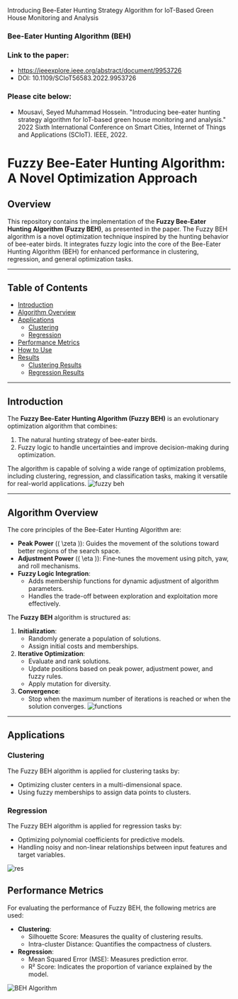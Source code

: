 Introducing Bee-Eater Hunting Strategy Algorithm for IoT-Based Green House Monitoring and Analysis
### Bee-Eater Hunting Algorithm (BEH)
### Link to the paper:
- https://ieeexplore.ieee.org/abstract/document/9953726
- DOI: 10.1109/SCIoT56583.2022.9953726
### Please cite below:
- Mousavi, Seyed Muhammad Hossein. "Introducing bee-eater hunting strategy algorithm for IoT-based green house monitoring and analysis." 2022 Sixth International Conference on Smart Cities, Internet of Things and Applications (SCIoT). IEEE, 2022.

# Fuzzy Bee-Eater Hunting Algorithm: A Novel Optimization Approach

## Overview

This repository contains the implementation of the **Fuzzy Bee-Eater Hunting Algorithm (Fuzzy BEH)**, as presented in the paper. The Fuzzy BEH algorithm is a novel optimization technique inspired by the hunting behavior of bee-eater birds. It integrates fuzzy logic into the core of the Bee-Eater Hunting Algorithm (BEH) for enhanced performance in clustering, regression, and general optimization tasks.

---

## Table of Contents
- [Introduction](#introduction)
- [Algorithm Overview](#algorithm-overview)
- [Applications](#applications)
  - [Clustering](#clustering)
  - [Regression](#regression)
- [Performance Metrics](#performance-metrics)
- [How to Use](#how-to-use)
- [Results](#results)
  - [Clustering Results](#clustering-results)
  - [Regression Results](#regression-results)

---

## Introduction

The **Fuzzy Bee-Eater Hunting Algorithm (Fuzzy BEH)** is an evolutionary optimization algorithm that combines:
1. The natural hunting strategy of bee-eater birds.
2. Fuzzy logic to handle uncertainties and improve decision-making during optimization.

The algorithm is capable of solving a wide range of optimization problems, including clustering, regression, and classification tasks, making it versatile for real-world applications.
![fuzzy beh](https://github.com/user-attachments/assets/b739c29f-9f27-4e2c-a4e2-62a42cf35d6a)

---

## Algorithm Overview

The core principles of the Bee-Eater Hunting Algorithm are:
- **Peak Power** (\( \zeta \)): Guides the movement of the solutions toward better regions of the search space.
- **Adjustment Power** (\( \eta \)): Fine-tunes the movement using pitch, yaw, and roll mechanisms.
- **Fuzzy Logic Integration**:
  - Adds membership functions for dynamic adjustment of algorithm parameters.
  - Handles the trade-off between exploration and exploitation more effectively.

The **Fuzzy BEH** algorithm is structured as:
1. **Initialization**:
   - Randomly generate a population of solutions.
   - Assign initial costs and memberships.
2. **Iterative Optimization**:
   - Evaluate and rank solutions.
   - Update positions based on peak power, adjustment power, and fuzzy rules.
   - Apply mutation for diversity.
3. **Convergence**:
   - Stop when the maximum number of iterations is reached or when the solution converges.
![functions](https://github.com/user-attachments/assets/0250caa5-d800-446e-851e-55475cd7631c)

---

## Applications

### Clustering
The Fuzzy BEH algorithm is applied for clustering tasks by:
- Optimizing cluster centers in a multi-dimensional space.
- Using fuzzy memberships to assign data points to clusters.

### Regression
The Fuzzy BEH algorithm is applied for regression tasks by:
- Optimizing polynomial coefficients for predictive models.
- Handling noisy and non-linear relationships between input features and target variables.

![res](https://github.com/user-attachments/assets/3c4c41fb-29f8-4363-b1c0-112d96864d9b)
## Performance Metrics

For evaluating the performance of Fuzzy BEH, the following metrics are used:
- **Clustering**:
  - Silhouette Score: Measures the quality of clustering results.
  - Intra-cluster Distance: Quantifies the compactness of clusters.
- **Regression**:
  - Mean Squared Error (MSE): Measures prediction error.
  - R² Score: Indicates the proportion of variance explained by the model.


![BEH Algorithm](https://user-images.githubusercontent.com/11339420/206549653-f72a869c-a906-4907-84c0-a6d76bbc40d2.jpg)

